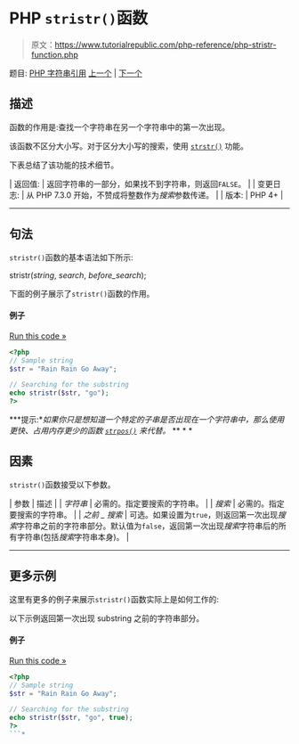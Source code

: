 # PHP `stristr()`函数

> 原文：<https://www.tutorialrepublic.com/php-reference/php-stristr-function.php>

题目: [PHP 字符串引用](php-string-functions.php) [上一个](php-stripos-function.php) | [下一个](php-strlen-function.php)

## 描述

函数的作用是:查找一个字符串在另一个字符串中的第一次出现。

该函数不区分大小写。对于区分大小写的搜索，使用 [`strstr()`](php-strstr-function.php) 功能。

下表总结了该功能的技术细节。

| 返回值: | 返回字符串的一部分，如果找不到字符串，则返回`FALSE`。 |
| 变更日志: | 从 PHP 7.3.0 开始，不赞成将整数作为*搜索*参数传递。 |
| 版本: | PHP 4+ |

* * *

## 句法

`stristr()`函数的基本语法如下所示:

stristr(*string*, *search*, *before_search*);

下面的例子展示了`stristr()`函数的作用。

#### 例子

[Run this code »](../codelab.php?topic=php&file=case-insensitive-strstr "Run this code to view the output")

```php
<?php
// Sample string
$str = "Rain Rain Go Away";

// Searching for the substring
echo stristr($str, "go");
?>
```

 ***提示:**如果你只是想知道一个特定的子串是否出现在一个字符串中，那么使用更快、占用内存更少的函数 [`strpos()`](php-strpos-function.php) 来代替。*  ** * *

## 因素

`stristr()`函数接受以下参数。

| 参数 | 描述 |
| *字符串* | 必需的。指定要搜索的字符串。 |
| *搜索* | 必需的。指定要搜索的字符串。 |
| *之前 _ 搜索* | 可选。如果设置为`true`，则返回第一次出现*搜索*字符串之前的字符串部分。默认值为`false`，返回第一次出现*搜索*字符串后的所有字符串(包括*搜索*字符串本身)。 |

* * *

## 更多示例

这里有更多的例子来展示`stristr()`函数实际上是如何工作的:

以下示例返回第一次出现 substring 之前的字符串部分。

#### 例子

[Run this code »](../codelab.php?topic=php&file=return-part-of-string-before-matching-point "Run this code to view the output")

```php
<?php
// Sample string
$str = "Rain Rain Go Away";

// Searching for the substring
echo stristr($str, "go", true);
?>
```*